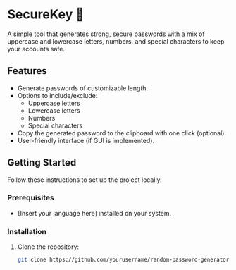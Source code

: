 # SecureKey 🔐

A simple tool that generates strong, secure passwords with a mix of uppercase and lowercase letters, numbers, and special characters to keep your accounts safe.

## Features

- Generate passwords of customizable length.
- Options to include/exclude:
  - Uppercase letters
  - Lowercase letters
  - Numbers
  - Special characters
- Copy the generated password to the clipboard with one click (optional).
- User-friendly interface (if GUI is implemented).

## Getting Started

Follow these instructions to set up the project locally.

### Prerequisites

- [Insert your language here] installed on your system.

### Installation

1. Clone the repository:

   ```bash
   git clone https://github.com/yourusername/random-password-generator.git



